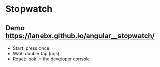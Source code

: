 # Stopwatch

## Demo https://lanebx.github.io/angular__stopwatch/


- Start: press once
- Wait: double tap (rxjs)
- Reset: look in the developer console
